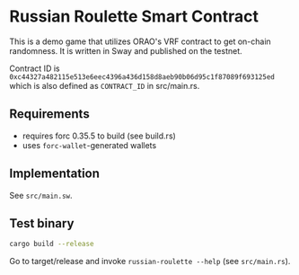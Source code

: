 # Russian Roulette Smart Contract

This is a demo game that utilizes ORAO's VRF contract to get on-chain randomness. It is written in Sway and published on the testnet.

Contract ID is `0xc44327a482115e513e6eec4396a436d158d8aeb90b06d95c1f87089f693125ed` which is also defined as `CONTRACT_ID` in src/main.rs.

## Requirements

-   requires forc 0.35.5 to build (see build.rs)
-   uses `forc-wallet`-generated wallets

## Implementation

See `src/main.sw`.

## Test binary

```sh
cargo build --release
```

Go to target/release and invoke `russian-roulette --help` (see `src/main.rs`).
